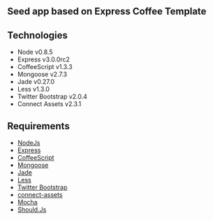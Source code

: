 ## Seed app based on Express Coffee Template

## Technologies

* Node v0.8.5
* Express v3.0.0rc2
* CoffeeScript v1.3.3
* Mongoose v2.7.3
* Jade v0.27.0
* Less v1.3.0
* Twitter Bootstrap v2.0.4
* Connect Assets v2.3.1

## Requirements

* [NodeJs](http://nodejs.org)
* [Express](http://expressjs.com)
* [CoffeeScript](http://coffeescript.org)
* [Mongoose](http://mongoosejs.com/)
* [Jade](http://jade-lang.com/)
* [Less](http://lesscss.org/)
* [Twitter Bootstrap](http://twitter.github.com/bootstrap/)
* [connect-assets](http://github.com/TrevorBurnham/connect-assets)
* [Mocha](http://mochajs.org/)
* [Should.Js](https://github.com/visionmedia/should.js/)
